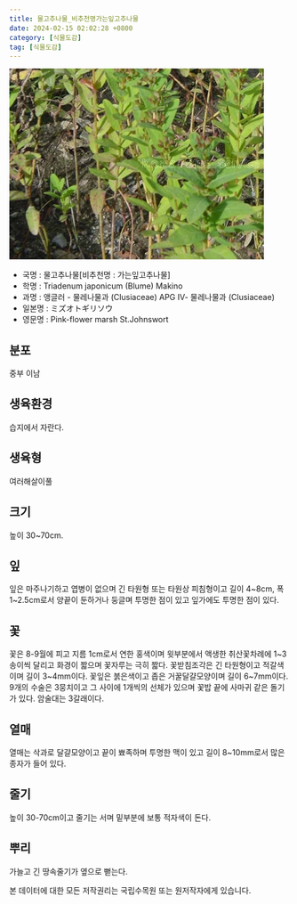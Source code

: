 ```yaml
---
title: 물고추나물_비추천명가는잎고추나물
date: 2024-02-15 02:02:28 +0800
category: [식물도감]
tag: [식물도감]
---
```




![물고추나물[비추천명 : 가는잎고추나물]](/assets/img/fileUpload/plants/basic/Guttiferae/Triadenum/7180/1_th2.JPG)
- 국명 : 물고추나물[비추천명 : 가는잎고추나물]
- 학명 : Triadenum japonicum (Blume) Makino
- 과명 : 앵글러 - 물레나물과 (Clusiaceae) APG Ⅳ- 물레나물과 (Clusiaceae)
- 일본명 : ミズオトギリソウ
- 영문명 : Pink-flower marsh St.Johnswort


## 분포
중부 이남
## 생육환경
습지에서 자란다.
## 생육형
여러해살이풀
## 크기
높이 30~70cm.
## 잎
잎은 마주나기하고 엽병이 없으며 긴 타원형 또는 타원상 피침형이고 길이 4~8cm, 폭 1~2.5cm로서 양끝이 둔하거나 둥글며 투명한 점이 있고 잎가에도 투명한 점이 있다.
## 꽃
꽃은 8-9월에 피고 지름 1cm로서 연한 홍색이며 윗부분에서 액생한 취산꽃차례에 1~3송이씩 달리고 화경이 짧으며 꽃자루는 극히 짧다. 꽃받침조각은 긴 타원형이고 적갈색이며 길이 3~4mm이다. 꽃잎은 붉은색이고 좁은 거꿀달걀모양이며 길이 6~7mm이다. 9개의 수술은 3뭉치이고 그 사이에 1개씩의 선체가 있으며 꽃밥 끝에 사마귀 같은 돌기가 있다. 암술대는 3갈래이다.
## 열매
열매는 삭과로 달걀모양이고 끝이 뾰족하며 투명한 맥이 있고 길이 8~10mm로서 많은 종자가 들어 있다.
## 줄기
높이 30-70cm이고 줄기는 서며 밑부분에 보통 적자색이 돈다.
## 뿌리
가늘고 긴 땅속줄기가 옆으로 뻗는다.






본 데이터에 대한 모든 저작권리는 국립수목원 또는 원저작자에게 있습니다.
